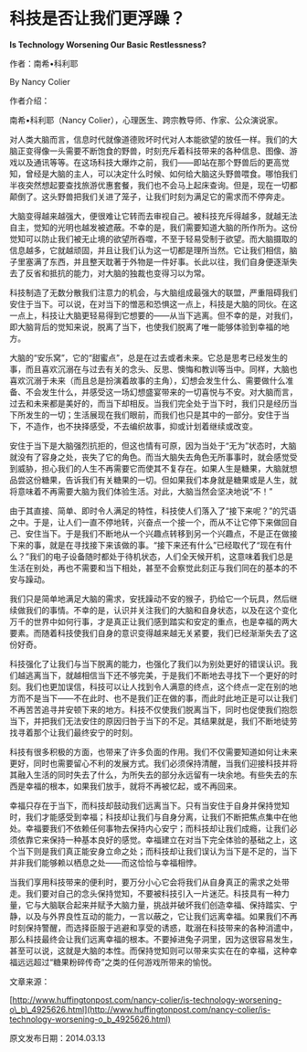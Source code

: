 # 科技是否让我们更浮躁？

**Is Technology Worsening Our Basic Restlessness?**

作者：南希•科利耶

By Nancy Colier

作者介绍：

南希•科利耶（Nancy Colier），心理医生、跨宗教导师、作家、公众演说家。

对人类大脑而言，信息时代就像道德败坏时代对人本能欲望的放任一样。我们的大脑正变得像一头需要不断饱食的野兽，时刻充斥着科技带来的各种信息、图像、游戏以及通讯等等。在这场科技大爆炸之前，我们——即站在那个野兽后的更高觉知，曾经是大脑的主人，可以决定什么时候、如何给大脑这头野兽喂食。哪怕我们半夜突然想起要查找旅游优惠套餐，我们也不会马上起床查询。但是，现在一切都颠倒了。这头野兽把我们关进了笼子，让我们时刻为满足它的需求而不停奔走。

大脑变得越来越强大，便很难让它转而去审视自己。被科技充斥得越多，就越无法自主，觉知的光明也越发被遮蔽。不幸的是，我们需要知道大脑的所作所为。这份觉知可以防止我们被无止境的欲望所吞噬，不至于轻易受制于欲望。而大脑摄取的信息越多，它就越顽固，并且让我们认为这一切都是理所当然。它让我们相信，脑子里塞满了东西，并且整天耽著于外物是一件好事。长此以往，我们自身便逐渐失去了反省和抵抗的能力，对大脑的独裁也变得习以为常。

科技制造了无数分散我们注意力的机会，与大脑组成最强大的联盟，严重阻碍我们安住于当下。可以说，在对当下的憎恶和恐惧这一点上，科技是大脑的同伙。在这一点上，科技让大脑更轻易得到它想要的——从当下逃离。但不幸的是，对我们，即大脑背后的觉知来说，脱离了当下，也使我们脱离了唯一能够体验到幸福的地方。

大脑的“安乐窝”，它的“甜蜜点”，总是在过去或者未来。它总是思考已经发生的事，而且喜欢沉溺在与过去有关的念头、反思、懊悔和教训等当中。同样，大脑也喜欢沉溺于未来（而且总是扮演着故事的主角），幻想会发生什么、需要做什么准备、不会发生什么，并感受这一场幻想盛宴带来的一切喜悦与不安。对大脑而言，过去和未来都是美好的，而当下却相反。当我们完全处于当下时，我们只是经历当下所发生的一切；生活展现在我们眼前，而我们也只是其中的一部分。安住于当下，不造作，也不抉择感受，不去编织故事，抑或计划着继续或改变。

安住于当下是大脑强烈抗拒的，但这也情有可原，因为当处于“无为”状态时，大脑就没有了容身之处，丧失了它的角色。而当大脑失去角色无所事事时，就会感觉受到威胁，担心我们的人生不再需要它而使其不复存在。如果人生是糖果，大脑就想品尝这份糖果，告诉我们有关糖果的一切。但如果我们本身就是糖果或是人生，就将意味着不再需要大脑为我们体验生活。对此，大脑当然会坚决地说“不！”

由于其直接、简单、即时令人满足的特性，科技使人们落入了“接下来呢？”的咒语之中。于是，让人们一直不停地转，兴奋点一个接一个，而从不让它停下来做回自己、安住当下。于是我们不断地从一个兴趣点转移到另一个兴趣点，不是正在做接下来的事，就是在寻找接下来该做的事。“接下来还有什么”已经取代了“现在有什么？”我们的电子设备随时都处于待机状态，人们全天候开机，这意味着我们总是生活在别处，再也不需要和当下相处，甚至不会察觉此刻正与我们同在的基本的不安与躁动。

我们只是简单地满足大脑的需求，安抚躁动不安的猴子，扔给它一个玩具，然后继续做我们的事情。不幸的是，认识并关注我们的大脑和自身状态，以及在这个变化万千的世界中如何行事，才是真正让我们感到踏实和安定的重点，也是幸福的两大要素。而随着科技使我们自身的意识变得越来越无关紧要，我们已经渐渐失去了这份好奇。

科技强化了让我们与当下脱离的能力，也强化了我们以为别处更好的错误认识。我们越逃离当下，就越相信当下还不够完美，于是我们不断地去寻找下一个更好的时刻。我们也更加误信，科技可以让人找到令人满意的终点，这个终点一定在别的地方而不是当下——不在此时、也不是我们正在做的事，而此时此地正是可以让我们不再苦苦追寻并安顿下来的地方。科技不仅使我们脱离当下，同时也促使我们抱怨当下，并把我们无法安住的原因归咎于当下的不足。其结果就是，我们不断地徒劳找寻着那个让我们最终安宁的时刻。

科技有很多积极的方面，也带来了许多负面的作用。我们不仅需要知道如何让未来更好，同时也需要留心不利的发展方式。我们必须保持清醒，当我们迎接科技并将其融入生活的同时失去了什么，为所失去的部分永远留有一块余地。有些失去的东西是幸福的根本，如果我们放手，就将不再被忆起，或不再回来。

幸福只存在于当下，而科技却鼓动我们远离当下。只有当安住于自身并保持觉知时，我们才能感受到幸福；科技却让我们与自身分离，让我们不断把焦点集中在他处。幸福要我们不依赖任何事物去保持内心安宁；而科技却让我们成瘾，让我们必须依靠它来保持一种基本良好的感觉。幸福建立在对当下完全体验的基础之上，这个当下则是我们真正能安身立命之处；而科技却让我们误认为当下是不足的，当下并非我们能够赖以栖息之处——而这恰恰与幸福相悖。

当我们享用科技带来的便利时，要万分小心它会将我们从自身真正的需求之处带走。我们要对自己的念头保持觉知，不要被科技引入一片迷茫。科技具有一种力量，它与大脑联合起来并赋予大脑力量，挑战并破坏我们创造幸福、保持踏实、宁静，以及与外界良性互动的能力，一言以蔽之，它让我们远离幸福。如果我们不再时刻保持警醒，而选择臣服于逃避和享受的诱惑，耽溺在科技带来的各种消遣中，那么科技最终会让我们远离幸福的根本。不要掉进兔子洞里，因为这很容易发生，甚至可以说，这就是大脑的本性。而保持觉知则可以带来实实在在的幸福，这种幸福远远超过“糖果粉碎传奇”之类的任何游戏所带来的愉悦。

文章来源：

[http://www.huffingtonpost.com/nancy-colier/is-technology-worsening-o\_b\_4925626.html](http://www.huffingtonpost.com/nancy-colier/is-technology-worsening-o_b_4925626.html)

原文发布日期：2014.03.13

